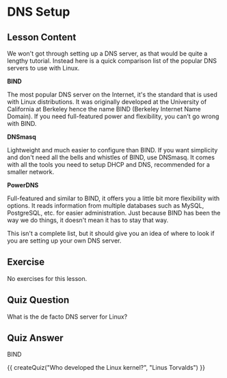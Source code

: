 # DNS Setup

## Lesson Content

We won't got through setting up a DNS server, as that would be quite a lengthy tutorial. Instead here is a quick comparison list of the popular DNS servers to use with Linux.

<b>BIND</b>

The most popular DNS server on the Internet, it's the standard that is used with Linux distributions. It was originally developed at the University of California at Berkeley hence the name BIND (Berkeley Internet Name Domain). If you need full-featured power and flexibility, you can't go wrong with BIND.

<b>DNSmasq</b>

Lightweight and much easier to configure than BIND. If you want simplicity and don't need all the bells and whistles of BIND, use DNSmasq. It comes with all the tools you need to setup DHCP and DNS, recommended for a smaller network.

<b>PowerDNS</b>

Full-featured and similar to BIND, it offers you a little bit more flexibility with options. It reads information from multiple databases such as MySQL, PostgreSQL, etc. for easier administration. Just because BIND has been the way we do things, it doesn't mean it has to stay that way.

This isn't a complete list, but it should give you an idea of where to look if you are setting up your own DNS server. 

## Exercise

No exercises for this lesson.

## Quiz Question

What is the de facto DNS server for Linux?

## Quiz Answer

BIND
<script src="../quiz.js"></script>

<div id="quiz">
  {{ createQuiz("Who developed the Linux kernel?", "Linus Torvalds") }}
</div>
